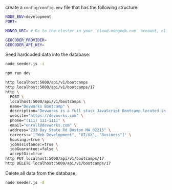 create a `config/config.env` file that has the following structure:

```bash
NODE_ENV=development
PORT=

MONGO_URI= # Go to the cluster in your `cloud.mongodb.com` account, click on "Connect" and paste the connection string from there into this environment variable.

GEOCODER_PROVIDER=
GEOCODER_API_KEY=
```

Seed hardcoded data into the database:

```bash
node seeder.js -i
```

```bash
npm run dev
```

```bash
http localhost:5000/api/v1/bootcamps
http localhost:5000/api/v1/bootcamps/17
http \
  POST \
  localhost:5000/api/v1/bootcamps \
  name="Devworks Bootcamp" \
  description="Devworks is a full stack JavaScript Bootcamp located in the heart of Boston that focuses on the technologies you need to get a high paying job as a web developer" \
  website="https://devworks.com" \
  phone="(111) 111-1111" \
  email="enroll@devworks.com" \
  address="233 Bay State Rd Boston MA 02215" \
  careers:='["Web Development", "UI/UX", "Business"]' \
  housing:=true \
  jobAssistance:=true \
  jobGuarantee:=false \
  acceptGi:=true
http PUT localhost:5000/api/v1/bootcamps/17
http DELETE localhost:5000/api/v1/bootcamps/17
```

Delete all data from the database:

```bash
node seeder.js -d
```
